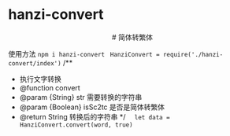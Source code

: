 # hanzi-convert
<p align=center>
#  简体转繁体
</p>

使用方法
```npm i hanzi-convert```
``` HanziConvert = require('./hanzi-convert/index')```
  /**
   * 执行文字转换
   * @function convert
   * @param {String} str 需要转换的字符串
   * @param {Boolean} isSc2tc 是否是简体转繁体
   * @return String 转换后的字符串
   */
```  let data = HanziConvert.convert(word, true)```



